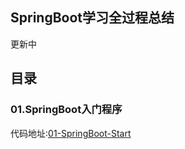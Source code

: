 ## SpringBoot学习全过程总结

更新中
## 目录

### 01.SpringBoot入门程序


代码地址:[01-SpringBoot-Start](https://github.com/lyx990593218/SpringBoot-learning "01-SpringBoot-Start")

